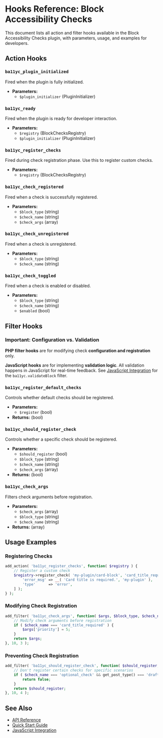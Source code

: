 # Hooks Reference: Block Accessibility Checks

This document lists all action and filter hooks available in the Block Accessibility Checks plugin, with parameters, usage, and examples for developers.

## Action Hooks

### `ba11yc_plugin_initialized`
Fired when the plugin is fully initialized.
- **Parameters:**
  - `$plugin_initializer` (PluginInitializer)

### `ba11yc_ready`
Fired when the plugin is ready for developer interaction.
- **Parameters:**
  - `$registry` (BlockChecksRegistry)
  - `$plugin_initializer` (PluginInitializer)

### `ba11yc_register_checks`
Fired during check registration phase. Use this to register custom checks.
- **Parameters:**
  - `$registry` (BlockChecksRegistry)

### `ba11yc_check_registered`
Fired when a check is successfully registered.
- **Parameters:**
  - `$block_type` (string)
  - `$check_name` (string)
  - `$check_args` (array)

### `ba11yc_check_unregistered`
Fired when a check is unregistered.
- **Parameters:**
  - `$block_type` (string)
  - `$check_name` (string)

### `ba11yc_check_toggled`
Fired when a check is enabled or disabled.
- **Parameters:**
  - `$block_type` (string)
  - `$check_name` (string)
  - `$enabled` (bool)

## Filter Hooks

### Important: Configuration vs. Validation

**PHP filter hooks** are for modifying check **configuration and registration** only.

**JavaScript hooks** are for implementing **validation logic**. All validation happens in JavaScript for real-time feedback. See [JavaScript Integration](./js-integration.md) for the `ba11yc.validateBlock` filter.

### `ba11yc_register_default_checks`
Controls whether default checks should be registered.
- **Parameters:**
  - `$register` (bool)
- **Returns:** (bool)

### `ba11yc_should_register_check`
Controls whether a specific check should be registered.
- **Parameters:**
  - `$should_register` (bool)
  - `$block_type` (string)
  - `$check_name` (string)
  - `$check_args` (array)
- **Returns:** (bool)

### `ba11yc_check_args`
Filters check arguments before registration.
- **Parameters:**
  - `$check_args` (array)
  - `$block_type` (string)
  - `$check_name` (string)
- **Returns:** (array)

## Usage Examples

### Registering Checks

```php
add_action( 'ba11yc_register_checks', function( $registry ) {
    // Register a custom check
    $registry->register_check( 'my-plugin/card-block', 'card_title_required', [
        'error_msg' => __( 'Card title is required.', 'my-plugin' ),
        'type'      => 'error',
    ] );
} );
```

### Modifying Check Registration

```php
add_filter( 'ba11yc_check_args', function( $args, $block_type, $check_name ) {
    // Modify check arguments before registration
    if ( $check_name === 'card_title_required' ) {
        $args['priority'] = 5;
    }
    return $args;
}, 10, 3 );
```

### Preventing Check Registration

```php
add_filter( 'ba11yc_should_register_check', function( $should_register, $block_type, $check_name, $check_args ) {
    // Don't register certain checks for specific scenarios
    if ( $check_name === 'optional_check' && get_post_type() === 'draft' ) {
        return false;
    }
    return $should_register;
}, 10, 4 );
```

## See Also
- [API Reference](./api-reference.md)
- [Quick Start Guide](./quick-start.md)
- [JavaScript Integration](./js-integration.md)
